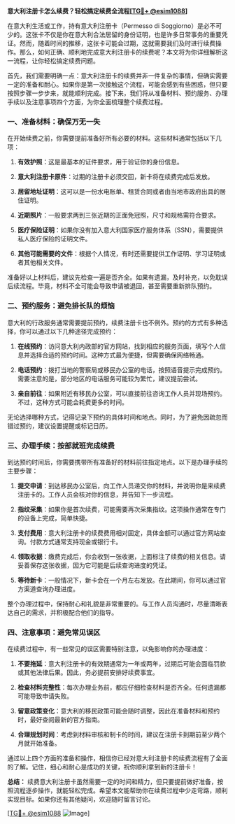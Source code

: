 **意大利注册卡怎么续费？轻松搞定续费全流程[[TG💪+ @esim1088](https://t.me/s/esim1088)]**

在意大利生活或工作，持有意大利注册卡（Permesso di Soggiorno）是必不可少的。这张卡不仅是你在意大利合法居留的身份证明，也是许多日常事务的重要凭证。然而，随着时间的推移，这张卡可能会过期，这就需要我们及时进行续费操作。那么，如何正确、顺利地完成意大利注册卡的续费呢？本文将为你详细解析这一流程，让你轻松搞定续费问题。

首先，我们需要明确一点：意大利注册卡的续费并非一件复杂的事情，但确实需要一定的准备和耐心。如果你是第一次接触这个流程，可能会感到有些困惑，但只要按照步骤一步步来，就能顺利完成。接下来，我们将从准备材料、预约服务、办理手续以及注意事项四个方面，为你全面梳理整个续费过程。

### **一、准备材料：确保万无一失**

在开始续费之前，你需要提前准备好所有必要的材料。这些材料通常包括以下几项：

1. **有效护照**：这是最基本的证件要求，用于验证你的身份信息。
   
2. **意大利注册卡原件**：过期的注册卡必须交回，新卡将在续费完成后发放。

3. **居留地址证明**：这可以是一份水电账单、租赁合同或者由当地市政府出具的居住证明。

4. **近期照片**：一般要求两到三张近期的正面免冠照，尺寸和规格需符合要求。

5. **医疗保险证明**：如果你没有加入意大利国家医疗服务体系（SSN），需要提供私人医疗保险的证明文件。

6. **其他可能需要的文件**：根据个人情况，有时还需要提供工作证明、学习证明或者其他相关文件。

准备好以上材料后，建议先检查一遍是否齐全。如果有遗漏，及时补充，以免耽误后续流程。毕竟，材料不全可能会导致申请被退回，甚至需要重新排队预约。

### **二、预约服务：避免排长队的烦恼**

意大利的行政服务通常需要提前预约，续费注册卡也不例外。预约的方式有多种选择，你可以通过以下几种途径完成预约：

1. **在线预约**：访问意大利内政部的官方网站，找到相应的服务页面，填写个人信息并选择合适的预约时间。这种方式最为便捷，但需要确保网络畅通。

2. **电话预约**：拨打当地的警察局或移民办公室的电话，按照语音提示完成预约。需要注意的是，部分地区的电话服务可能较为繁忙，建议提前尝试。

3. **亲自前往**：如果附近有移民办公室，可以直接前往咨询工作人员并现场预约。不过，这种方式可能会耗费更多的时间。

无论选择哪种方式，记得记录下预约的具体时间和地点。同时，为了避免因疏忽而错过预约，建议设置提醒或标记日历。

### **三、办理手续：按部就班完成续费**

到达预约时间后，你需要携带所有准备好的材料前往指定地点。以下是办理手续的主要步骤：

1. **提交申请**：到达移民办公室后，向工作人员递交你的材料，并说明你是来续费注册卡的。工作人员会核对你的信息，并告知下一步流程。

2. **指纹采集**：如果你是首次续费，可能需要再次采集指纹。这项操作通常在专门的设备上完成，简单快捷。

3. **支付费用**：意大利注册卡的续费费用相对固定，具体金额可以通过官方网站查询。付款方式通常支持现金或银行卡。

4. **领取收据**：缴费完成后，你会收到一张收据，上面标注了续费的相关信息。请妥善保存这张收据，因为它可能是后续查询进度的凭证。

5. **等待新卡**：一般情况下，新卡会在一个月左右发放。在此期间，你可以通过官方渠道查询办理进度。

整个办理过程中，保持耐心和礼貌是非常重要的。与工作人员沟通时，尽量清晰表达自己的需求，并积极配合他们的指导。

### **四、注意事项：避免常见误区**

在续费过程中，有一些常见的误区需要特别注意，以免影响你的办理进度：

1. **不要拖延**：意大利注册卡的有效期通常为一年或两年，过期后可能会面临罚款或其他法律后果。因此，务必提前安排好续费事宜。

2. **检查材料完整性**：每次办理业务前，都应仔细检查材料是否齐全。任何遗漏都可能导致申请失败。

3. **留意政策变化**：意大利的移民政策可能会随时调整，因此在准备材料和预约时，最好查阅最新的官方指南。

4. **合理规划时间**：考虑到材料审核和制卡的时间，建议在注册卡到期前至少两个月就开始准备。

通过以上四个方面的准备和操作，相信你已经对意大利注册卡的续费流程有了全面的了解。记住，细心和耐心是成功的关键，祝你顺利拿到新的注册卡！

**总结：** 续费意大利注册卡虽然需要一定的时间和精力，但只要提前做好准备，按照流程逐步操作，就能轻松完成。希望本文能帮助你在续费过程中少走弯路，顺利实现目标。如果你还有其他疑问，欢迎随时留言讨论。

[[TG💪+ @esim1088](https://t.me/s/esim1088) ![Image](https://i.postimg.cc/4NQfJmqS/Snipaste-2025-05-13-00-14-12.png)]